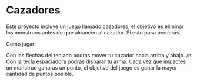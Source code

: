 # Cazadores

Este proyecto incluye un juego llamado cazadores, el objetivo es eliminar los monstruos antes de que alcancen al cazador. Si esto pasa perderás.

Como jugar:

Con las flechas del teclado podrás mover tu cazador hacia arriba y abajo. /n
Con la tecla espaciadora podrás disparar tu arma.
Cada vez que impactes un monstruo ganaras un punto, el objetivo del juego es ganar la mayor cantidad de puntos posible.
